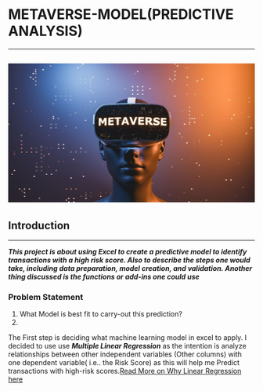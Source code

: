 # METAVERSE-MODEL(PREDICTIVE ANALYSIS)
---
![](METAVERSE.jpg)
---
## Introduction
---
***This project is about using Excel to create a predictive model to identify transactions with a high risk score. Also to describe the steps one would take, including data preparation, model creation, and validation. Another thing discussed is the functions or add-ins  one could use***

### Problem Statement
1. What Model is best fit to carry-out this prediction?
2. 

 The First step is deciding what machine learning model in excel to apply. I decided to use use _**Multiple Linear Regression**_ as the intention is analyze relationships between other independent variables (Other columns) with one dependent variable( i.e.. the Risk Score) as this will help me Predict transactions with high-risk scores.[Read More on Why Linear Regression here](https://statisticsbyjim.com/regression/when-use-regression-analysis/)

 
